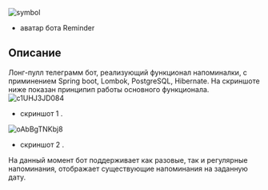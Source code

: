 ![symbol](https://user-images.githubusercontent.com/90979711/150548720-12608103-c91f-4500-b592-a6f6e2fb846f.jpg) 
* аватар бота Reminder

## Описание

Лонг-пулл телеграмм бот, реализующий функционал напоминалки, с
приминением Spring boot, Lombok, PostgreSQL, Hibernate.
На скриншоте ниже показан принципип работы основного функционала.
![c1UHJ3JD084](https://user-images.githubusercontent.com/90979711/155953533-aa7aaac6-96a3-46be-bb39-53dc021dea47.jpg)
* скриншот 1 .

![oAbBgTNKbj8](https://user-images.githubusercontent.com/90979711/155953563-b9dbfc83-41d9-4d3d-909e-9c6b8f3098f3.jpg)
* скриншот 2 .

На данный момент бот поддерживает как разовые, так и регулярные напоминания, отображает существующие напоминания на заданную дату.
